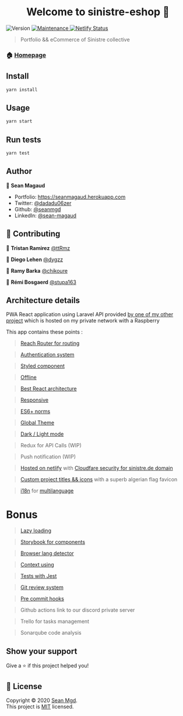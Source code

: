 <h1 align="center">Welcome to sinistre-eshop 👋</h1>
<p>
  <img alt="Version" src="https://img.shields.io/badge/version-1-blue.svg?cacheSeconds=2592000" />
  <a href="https://github.com/seanmgd/sinistre-eshop/graphs/commit-activity" target="_blank">
    <img alt="Maintenance" src="https://img.shields.io/badge/Maintained%3F-yes-green.svg" />
  </a>
  <a href="https://app.netlify.com/sites/sinistre/deploys"  target="_blank">
    <img alt="Netlify Status" src="https://api.netlify.com/api/v1/badges/dd407e5a-efa9-474c-b41c-1db2b18b66f9/deploy-status" />
  </a>
</p>

> Portfolio && eCommerce of Sinistre collective

### 🏠 [Homepage](https://sinistre.de)

## Install

```sh
yarn install
```

## Usage

```sh
yarn start
```

## Run tests

```sh
yarn test
```

## Author

👤 **Sean Magaud**

* Portfolio: https://seanmagaud.herokuapp.com
* Twitter: [@dadadu06zer](https://twitter.com/dadadu06zer)
* Github: [@seanmgd](https://github.com/seanmgd)
* LinkedIn: [@sean-magaud](https://linkedin.com/in/sean-magaud)

## 🤝 Contributing

👤 **Tristan Ramirez** [@ttRmz](https://github.com/ttRmz) 

👤 **Diego Lehen** [@dygzz](https://github.com/Dygzz)

👤 **Ramy Barka** [@chikoure](https://github.com/chikoure)

👤 **Rémi Bosgaerd** [@stupa163](https://github.com/Stupa163)

## Architecture details
PWA React application using Laravel API provided [by one of my other project](https://github.com/seanmgd/ecommerceonlaravel) which is hosted on my private network with a Raspberry

This app contains these points :

>[Reach Router for routing](https://github.com/seanmgd/sinistre-eshop/blob/main/src/app/App.js)

>[Authentication system](https://github.com/seanmgd/sinistre-eshop/blob/main/src/server/auth/mutations.js)

>[Styled component](https://github.com/seanmgd/sinistre-eshop/tree/main/src/components/CardItem)

>[Offline](https://github.com/seanmgd/sinistre-eshop/pull/26/files)

>[Best React architecture](https://github.com/seanmgd/sinistre-eshop/tree/main/src)

>[Responsive](https://github.com/seanmgd/sinistre-eshop/blob/main/src/constants/devices.js)

>[ES6+ norms](https://github.com/seanmgd/sinistre-eshop/blob/main/src/services/artists/query.js)

>[Global Theme](https://github.com/seanmgd/sinistre-eshop/blob/main/src/services/artists/query.js)

>[Dark / Light mode]()

>Redux for API Calls (WIP)

>Push notification (WIP)

>[Hosted on netlify](https://sinistre.netlify.app/) with [Cloudfare security for sinistre.de domain](https://sinistre.de/)

>[Custom project titles && icons](https://github.com/seanmgd/sinistre-eshop/blob/main/public/manifest.json) with a superb algerian flag favicon

>[i18n](https://github.com/seanmgd/sinistre-eshop/blob/main/src/i18n.js) for [multilanguage](https://github.com/seanmgd/sinistre-eshop/tree/main/public/locales)

# Bonus

>[Lazy loading](https://github.com/seanmgd/sinistre-eshop/blob/main/src/app/App.js)

>[Storybook for components](https://github.com/seanmgd/sinistre-eshop/tree/main/src/components/CardItem)

>[Browser lang detector](https://github.com/seanmgd/sinistre-eshop/blob/main/src/i18n.js)

>[Context using](https://github.com/seanmgd/sinistre-eshop/tree/main/src/contexts)

>[Tests with Jest](https://github.com/seanmgd/sinistre-eshop/blob/main/src/components/Button/Button.test.js)

>[Git review system](https://github.com/seanmgd/sinistre-eshop/pulls?page=2&q=is%3Apr+is%3Aclosed)

>[Pre commit hooks](https://github.com/seanmgd/sinistre-eshop/blob/main/package.json)

>Github actions link to our discord private server

>Trello for tasks management

>Sonarqube code analysis


## Show your support

Give a ⭐️ if this project helped you!

## 📝 License

Copyright © 2020 [Sean Mgd](https://github.com/seanmgd).<br />
This project is [MIT](https://github.com/seanmgd/sinistre-eshop/blob/master/LICENSE) licensed.


